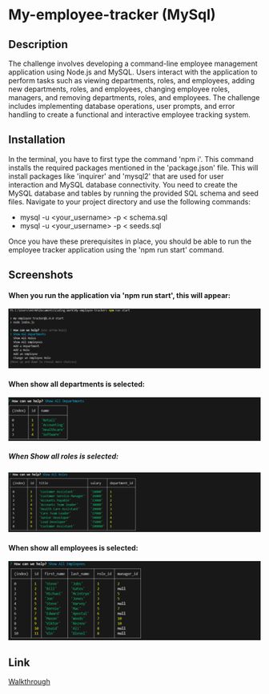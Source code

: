 # My-employee-tracker (MySql)


## Description

The challenge involves developing a command-line employee management application using Node.js and MySQL. Users interact with the application to perform tasks such as viewing departments, roles, and employees, adding new departments, roles, and employees, changing employee roles, managers, and removing departments, roles, and employees. The challenge includes implementing database operations, user prompts, and error handling to create a functional and interactive employee tracking system.

## Installation

In the terminal, you have to first type the command 'npm i'. This command installs the required packages mentioned in the 'package.json' file. This will install packages like 'inquirer' and 'mysql2' that are used for user interaction and MySQL database connectivity. 
You need to create the MySQL database and tables by running the provided SQL schema and seed files. Navigate to your project directory and use the following commands:
- mysql -u <your_username> -p < schema.sql
- mysql -u <your_username> -p < seeds.sql

Once you have these prerequisites in place, you should be able to run the employee tracker application using the 'npm run start' command.

## Screenshots

#### When you run the application via 'npm run start', this will appear:

![screenshot](/screenshots/App%20start.png)

#### When show all departments is selected:

![screenshot](/screenshots/Show%20Departments.png)

##### When Show all roles is selected:

![screenshot](/screenshots/Show%20Roles.png)

#### When show all employees is selected:

![screenshot](/screenshots/Show%20employees.png)

## Link

[Walkthrough](https://app.screencastify.com/v3/watch/K1pkGhZAIOFVOHokZtvG)



